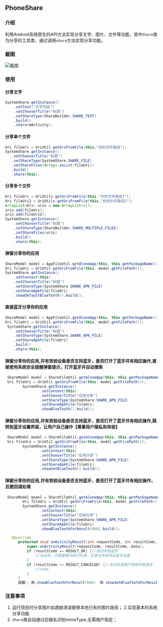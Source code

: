## PhoneShare

### 介绍
利用Android系统原生的API方法实现分享文字、图片、文件等功能，其中`Share`类为分享的工具类，通过调用`share`方法实现分享功能。

### 截图
![截图](./resources/screenshots/截图.jpg)

### 使用
#### 分享文字
```java
SystemShare.getInstance()
    .setText("文字内容")
    .setChooserTitle("标题")
    .setShareType(ShareBuilder.SHARE_TEXT)
    .build()
    .share(mActivity);
```
#### 分享单个文件
```java
Uri fileUri = UriUtil.getUriFromFile(this,"你的文件路径");
SystemShare.getInstance()
   .setChooserTitle("标题")
   .setShareType(SystemShare.SHARE_FILE)
   .setShareFiles(Arrays.asList(fileUri))
   .build()
   .share(this);
```

#### 分享多个文件
```java
Uri fileUri = UriUtils.getUriFromFile(this,"你的文件路径1");
Uri fileUri2 = UriUtils.getUriFromFile(this,"你的文件路径2");
ArrayList<Uri> uris = new ArrayList<>();
uris.add(fileUri);
uris.add(fileUri2);
SystemShare.getInstance()
    .setChooserTitle("标题")
    .setShareType(ShareBuilder.SHARE_MULTIPLE_FILES)
    .setShareFiles(uris)
    .build()
    .share(this);
```

#### 弹窗分享你的应用
```java
ShareModel model = AppFileUtil.getAloneApp(this, this.getPackageName());
Uri fileUri = UriUtil.getUriFromFile(this, model.getFilePath());
SystemShare.getInstance()
    .setContext(this)
    .setChooserTitle("标题")
    .setShareType(SystemShare.SHARE_APK_FILE)
    .setShareApkFile(fileUri)
    .showDefaultBlueTooth().build();
```


#### 直接蓝牙分享你的应用
```java
ShareModel model = AppFileUtil.getAloneApp(this, this.getPackageName());
Uri fileUri = UriUtil.getUriFromFile(this, model.getFilePath());
 SystemShare.getInstance()
    .setChooserTitle("标题")
    .setShareType(SystemShare.SHARE_APK_FILE)
    .setShareApkFile(fileUri)
    .build()
    .share(this);
```

#### 弹窗分享你的应用,并有效验设备是否支持蓝牙，是否打开了蓝牙并有相应操作,直接使用系统安全提醒弹窗提示，打开蓝牙并自动搜索     
```java
 ShareModel model = ShareFileUtil.getAloneApp(this, this.getPackageName());
 Uri fileUri = UriUtil.getUriFromFile(this, model.getFilePath());
        SystemShare.getInstance()
                .setContext(this)
                .setChooserTitle("应用分享")
                .setShareType(SystemShare.SHARE_APK_FILE)
                .setShareApkFile(fileUri)
                .showBlueTooth().build();
```

#### 弹窗分享你的应用,并有效验设备是否支持蓝牙，是否打开了蓝牙并有相应操作,跳转到蓝牙设置界面，让用户自己操作【尊重用户隐私和体验】
```java
 ShareModel model = ShareFileUtil.getAloneApp(this, this.getPackageName());
 Uri fileUri = UriUtil.getUriFromFile(this, model.getFilePath());
        SystemShare.getInstance()
                .setContext(this)
                .setChooserTitle("应用分享")
                .setShareType(SystemShare.SHARE_APK_FILE)
                .setShareApkFile(fileUri)
                .showSetBlueTooth().build();
```

#### 弹窗分享你的应用,并有效验设备是否支持蓝牙，是否打开了蓝牙并有相应操作，且要回调处理
```java
 ShareModel model = ShareFileUtil.getAloneApp(this, this.getPackageName());
        Uri fileUri = UriUtil.getUriFromFile(this, model.getFilePath());
        SystemShare.getInstance()
                .setContext(this)
                .setChooserTitle("应用分享")
                .setShareType(SystemShare.SHARE_APK_FILE)
                .setShareApkFile(fileUri)
                .showBlueToothForResult(000).build();

   @Override
      protected void onActivityResult(int requestCode, int resultCode, @Nullable Intent data) {
          super.onActivityResult(requestCode, resultCode, data);
          if (resultCode == RESULT_OK) {//成功开启蓝牙
              //在此处，你需要再次执行分享，分享文件到对应蓝牙设备
          }
          if (resultCode == RESULT_CANCELED) {//未开启或用户拒绝开启蓝牙
              //todo
          }
      }
      提醒： 用.showBlueToothForResult(000)  和 showSetBlueToothForResult(000)都需要在Activity中回调
```


### 注意事项
1. 运行项目时分享图片如遇崩溃请替换本地已有的图片路径；
2.实现基本的系统分享功能
3. `Share`类自动通过后缀名识别mimeType,无需用户指定；
